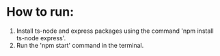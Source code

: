 # How to run:

1. Install ts-node and express packages using the command 'npm install ts-node express'.
2. Run the 'npm start' command in the terminal.

